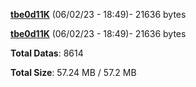 [**tbe0d11K**](/data/tbe0d11K.txt) (06/02/23 - 18:49)- 21636 bytes

[**tbe0d11K**](/data/tbe0d11K.txt) (06/02/23 - 18:49)- 21636 bytes

**Total Datas**: 8614

**Total Size**: 57.24 MB / 57.2 MB